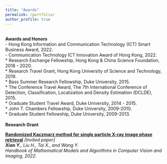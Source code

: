 ```yaml
---
title: "Awards"
permalink: /portfolio/
author_profile: true
---
```


<br>
<b> Awards and Honors </b> <br> 
 - Hong Kong Information and Communication Technology (ICT) Smart Business Award, 2022. <br> 
 - Communication Technology ICT Innovation Award of Hong Kong, 2022. <br> 
* Research Exchange Fellowship, Hong Kong & China Science Foundation, 2018 - 2020. <br> 
* Research Travel Grant, Hong Kong University of Science and Technology, 2019. <br> 
* Bass Summer Research Fellowship, Duke University, 2015. <br> 
* The Conference Travel Award, The 7th International Conference of Detection, Classification, Localization and Density Estimation (DCLDE), 2015. <br> 
* Graduate Student Travel Award, Duke University, 2014 - 2015. <br> 
* John T. Chambers Fellowship, Duke University, 2009-2010. <br> 
* Graduate Student Fellowship, Duke University, 2009-2013. <br> 


<br>
<b> Research Grant </b>

<b>[Randomized Kaczmarz method for single particle X-ray image phase retrieval](https://arxiv.org/pdf/2207.04736.pdf)</b>  <i>[Invited paper]<i> <br> 
<b>Xian Y.</b>, Liu H., Tai X., and Wang Y.<br>
<i>Handbook of Mathematical Models and Algorithms in Computer Vision and Imaging, 2022</i>.

